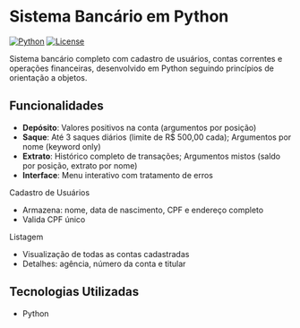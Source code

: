 # Sistema Bancário em Python

[![Python](https://img.shields.io/badge/Python-3.10%2B-blue)](https://python.org)
[![License](https://img.shields.io/badge/License-MIT-green)](https://opensource.org/licenses/MIT)

Sistema bancário completo com cadastro de usuários, contas correntes e operações financeiras, desenvolvido em Python seguindo princípios de orientação a objetos.

## Funcionalidades

- **Depósito**: Valores positivos na conta (argumentos por posição)
- **Saque**: Até 3 saques diários (limite de R$ 500,00 cada); Argumentos por nome (keyword only)
- **Extrato**: Histórico completo de transações; Argumentos mistos (saldo por posição, extrato por nome)
- **Interface**: Menu interativo com tratamento de erros

Cadastro de Usuários
- Armazena: nome, data de nascimento, CPF e endereço completo
- Valida CPF único

Listagem
- Visualização de todas as contas cadastradas
- Detalhes: agência, número da conta e titular

## Tecnologias Utilizadas
- Python
